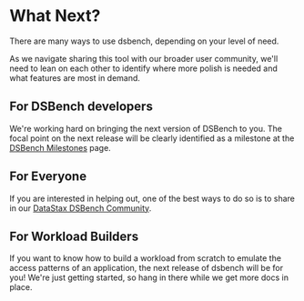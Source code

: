 # What Next?

There are many ways to use dsbench, depending on your level of need.

As we navigate sharing this tool with our broader user community, we'll need to lean on each other to identify where more polish is needed and what features are most in demand.

## For DSBench developers

We're working hard on bringing the next version of DSBench to you. The focal point on the next release will be clearly identified as a milestone at the [DSBench Milestones](https://github.com/datastax/dsbench-labs/milestones) page.

## For Everyone

If you are interested in helping out, one of the best ways to do so is to share in our [DataStax DSBench Community](https://community.datastax.com/spaces/51/index.html).

## For Workload Builders

If you want to know how to build a workload from scratch to emulate the access patterns of an application, the next release of dsbench will be for you! We're just getting started, so hang in there while we get more docs in place.


